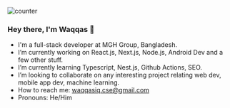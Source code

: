 ![counter](https://enjt0ljskv4f2tu.m.pipedream.net)

### Hey there, I'm Waqqas 👋

- I'm a full-stack developer at MGH Group, Bangladesh.
- I’m currently working on React.js, Next.js, Node.js, Android Dev and a few other stuff.
- I’m currently learning Typescript, Nest.js, Github Actions, SEO.
- I’m looking to collaborate on any interesting project relating web dev, mobile app dev, machine learning.
- How to reach me: waqqasiq.cse@gmail.com
- Pronouns: He/Him

